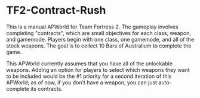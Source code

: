 # TF2-Contract-Rush

This is a manual APWorld for Team Fortress 2. The gameplay involves completing "contracts", which are small objectives for each class, weapon, and gamemode. Players begin with one class, one gamemode, and all of the stock weapons. The goal is to collect 10 Bars of Australium to complete the game.

This APWorld currently assumes that you have all of the unlockable weapons. Adding an option for players to select which weapons they want to be included would be the #1 priority for a second iteration of this APWorld; as of now, if you don't have a weapon, you can just auto-complete its contracts.
